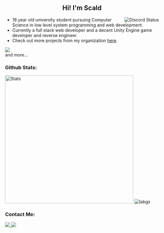 <!--
About Me
-->
 <h2 align="center">
   Hi! I'm Scald
 </h2>
  <img align="right" src="https://lanyard.cnrad.dev/api/593787701409611776" alt="Discord Status">
  
  - 18 year old university student pursuing Computer Science in low level system programming and web development.
  - Currently a full stack web developer and a decent Unity Engine game developer and reverse engineer.
  - Check out more projects from my organization [here](https://github.com/seiKiMo-Inc).
 
<div align="left">
 <img src="https://skillicons.dev/icons?i=js,ts,html,css,react,vite,nodejs,tauri,electron,mongodb,java,cpp,cs,rust,python&theme=dark&perline=7"><br>
 and more...
</div>

<!--
Github Stats
-->
<h3>
  Github Stats:
</h3>
<div align="left">
 <img width="420px" src="https://github-readme-stats.vercel.app/api?username=Arikatsu&count_private=true&show_icons=true&line_height=25&show_icons=true&theme=tokyonight" alt="Stats">
 <img src="https://github-readme-stats.vercel.app/api/top-langs/?username=Arikatsu&layout=compact&langs_count=8&card_width=350&show_icons=true&theme=tokyonight" alt="labgs">
</div>

<!--
Contact Me
-->
<h3>
  Contact Me:
</h3>
<div align="left">
 <a href="https://discord.com/users/593787701409611776">
  <img src="https://skillicons.dev/icons?i=discord">
 </a>
 <a href="https://twitter.com/Arikatsu420">
  <img src="https://skillicons.dev/icons?i=twitter">
 </a>
</div>
